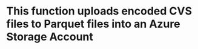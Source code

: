 # This function uploads encoded CVS files to Parquet files into an Azure Storage Account


<!-- Right click on the button and open a new tab

[![Deploy to Azure](https://aka.ms/deploytoazurebutton)](https://portal.azure.com/#create/Microsoft.Template/uri/https%3A%2F%2Fraw.githubusercontent.com%2FMarchingBug%2FCsvToParquetFunction%2Fmaster%2Fscripts%2Fazure-deploy.json)  -->
